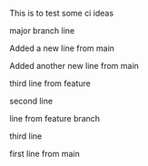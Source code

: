 This is to test some ci ideas

major branch line

Added a new line from main

Added another new line from main

third line from feature

second line

line from feature branch

third line

first line from main

